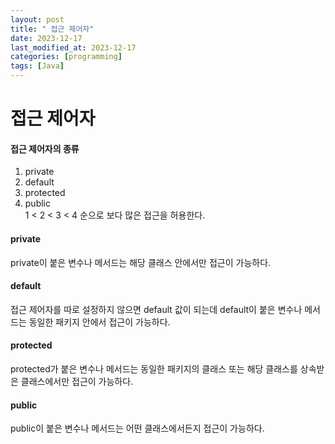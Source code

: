 ```yaml
---
layout: post
title: " 접근 제어자"
date: 2023-12-17
last_modified_at: 2023-12-17
categories: [programming]
tags: [Java]
---
```

# 접근 제어자  
#### 접근 제어자의 종류
1. private  
2. default  
3. protected  
4. public  
1 < 2 < 3 < 4 순으로 보다 많은 접근을 허용한다.    
#### private
private이 붙은 변수나 메서드는 해당 클래스 안에서만 접근이 가능하다. 

#### default
접근 제어자를 따로 설정하지 않으면 default 값이 되는데 default이 붙은 변수나 메서드는 동일한 패키지 안에서 접근이 가능하다.

#### protected
protected가 붙은 변수나 메서드는 동일한 패키지의 클래스 또는 해당 클래스를 상속받은 클래스에서만 접근이 가능하다.
 
#### public
public이 붙은 변수나 메서드는 어떤 클래스에서든지 접근이 가능하다.

